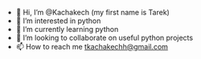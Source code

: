 - 👋 Hi, I’m @Kachakech (my first name is Tarek) 
- 👀 I’m interested in python
- 🌱 I’m currently learning python
- 💞️ I’m looking to collaborate on useful python projects
- 📫 How to reach me tkachakechh@gmail.com
<!---
Kachakech/Kachakech is a ✨ special ✨ repository because its `README.md` (this file) appears on your GitHub profile.
You can click the Preview link to take a look at your changes.
--->
